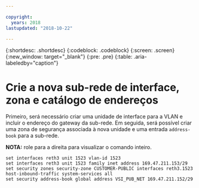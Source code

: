 ```yaml
---

copyright:
  years: 2018
lastupdated: "2018-10-22"

---
```


{:shortdesc: .shortdesc}
{:codeblock: .codeblock}
{:screen: .screen}
{:new_window: target="_blank"}
{:pre: .pre}
{:table: .aria-labeledby="caption"}

# Crie a nova sub-rede de interface, zona e catálogo de endereços
Primeiro, será necessário criar uma unidade de interface para a VLAN e incluir o endereço do gateway da sub-rede. Em seguida, será possível criar uma zona de segurança associada à nova unidade e uma entrada `address-book` para a sub-rede.  

**NOTA:** role para a direita para visualizar o comando inteiro.

```
set interfaces reth3 unit 1523 vlan-id 1523
set interfaces reth3 unit 1523 family inet address 169.47.211.153/29
set security zones security-zone CUSTOMER-PUBLIC interfaces reth3.1523 host-inbound-traffic system-services all
set security address-book global address VSI_PUB_NET 169.47.211.152/29
```
